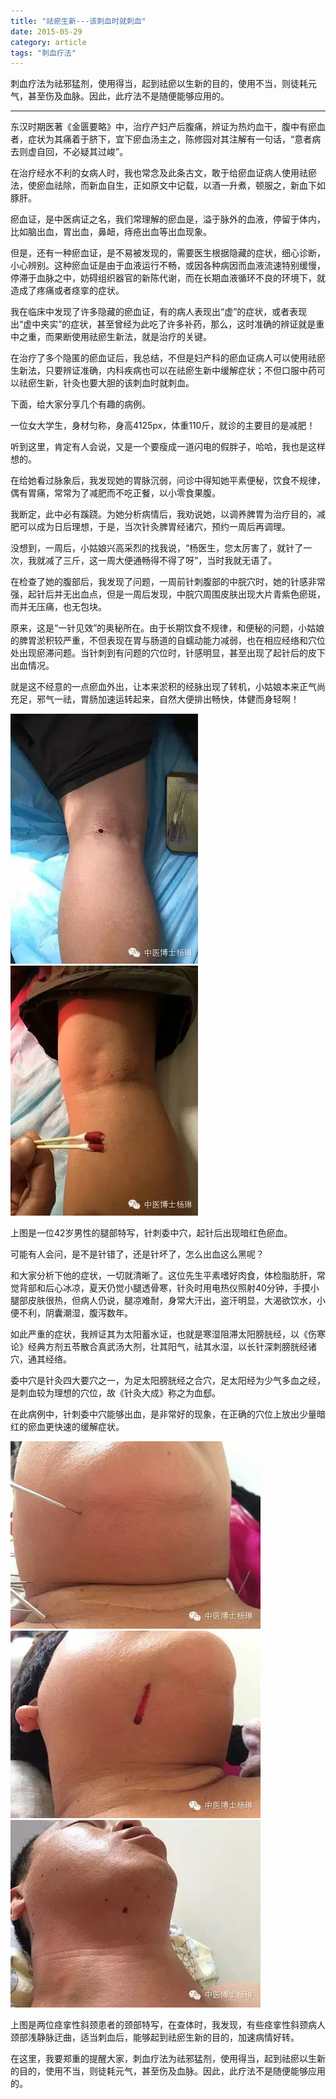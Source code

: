 ```yaml
---
title: "祛瘀生新---该刺血时就刺血"
date: 2015-05-29
category: article
tags: "刺血疗法"
---
```


刺血疗法为祛邪猛剂，使用得当，起到祛瘀以生新的目的，使用不当，则徒耗元气，甚至伤及血脉。因此，此疗法不是随便能够应用的。

***

东汉时期医著《金匮要略》中，治疗产妇产后腹痛，辨证为热灼血干，腹中有瘀血者，症状为其痛着于脐下，宜下瘀血汤主之，陈修园对其注解有一句话，“意者病去则虚自回，不必疑其过峻”。

在治疗经水不利的女病人时，我也常念及此条古文，敢于给瘀血证病人使用祛瘀法，使瘀血祛除，而新血自生，正如原文中记载，以酒一升煮，顿服之，新血下如豚肝。

瘀血证，是中医病证之名，我们常理解的瘀血是，溢于脉外的血液，停留于体内，比如脑出血，胃出血，鼻衄，痔疮出血等出血现象。

但是，还有一种瘀血证，是不易被发现的，需要医生根据隐藏的症状，细心诊断，小心辨别。这种瘀血证是由于血液运行不畅，或因各种病因而血液流速特别缓慢，停滞于血脉之中，妨碍组织器官的新陈代谢，而在长期血液循环不良的环境下，就造成了疼痛或者痉挛的症状。

我在临床中发现了许多隐藏的瘀血证，有的病人表现出“虚”的症状，或者表现出“虚中夹实”的症状，甚至曾经为此吃了许多补药，那么，这时准确的辨证就是重中之重，而果断使用祛瘀生新法，就是治疗的关键。

在治疗了多个隐匿的瘀血证后，我总结，不但是妇产科的瘀血证病人可以使用祛瘀生新法，只要辨证准确，内科疾病也可以在祛瘀生新中缓解症状；不但口服中药可以祛瘀生新，针灸也要大胆的该刺血时就刺血。

下面，给大家分享几个有趣的病例。

一位女大学生，身材匀称，身高4125px，体重110斤，就诊的主要目的是减肥！

听到这里，肯定有人会说，又是一个要瘦成一道闪电的假胖子，哈哈，我也是这样想的。

在给她看过脉象后，我发现她的胃脉沉弱，问诊中得知她平素便秘，饮食不规律，偶有胃痛，常常为了减肥而不吃正餐，以小零食果腹。

我断定，此中必有蹊跷。为她分析病情后，我劝说她，以调养脾胃为治疗目的，减肥可以成为日后理想，于是，当次针灸脾胃经诸穴，预约一周后再调理。

没想到，一周后，小姑娘兴高采烈的找我说，“杨医生，您太厉害了，就针了一次，我就减了三斤，这一周大便通畅得不得了呀”，当时我就无语了。

在检查了她的腹部后，我发现了问题，一周前针刺腹部的中脘穴时，她的针感非常强，起针后并无出血点，但是一周后发现，中脘穴周围皮肤出现大片青紫色瘀斑，而并无压痛，也无包块。

原来，这是“一针见效”的奥秘所在。由于长期饮食不规律，和便秘的问题，小姑娘的脾胃淤积较严重，不但表现在胃与肠道的自蠕动能力减弱，也在相应经络和穴位处出现瘀滞问题。当针刺到有问题的穴位时，针感明显，甚至出现了起针后的皮下出血情况。

就是这不经意的一点瘀血外出，让本来淤积的经脉出现了转机，小姑娘本来正气尚充足，邪气一祛，胃肠加速运转起来，自然大便排出畅快，体健而身轻啊！

![](/media/2015/05/29-01.jpg)
![](/media/2015/05/29-02.jpg)

上图是一位42岁男性的腿部特写，针刺委中穴，起针后出现暗红色瘀血。

可能有人会问，是不是针错了，还是针坏了，怎么出血这么黑呢？

和大家分析下他的症状，一切就清晰了。这位先生平素嗜好肉食，体检脂肪肝，常觉背部和后心冰凉，夏天仍觉小腿透骨寒，针灸时用电热仪照射40分钟，手摸小腿部皮肤很热，但病人仍说，腿凉难耐，身常大汗出，盗汗明显，大渴欲饮水，小便不利，阴囊潮湿，腹泻数年。

如此严重的症状，我辨证其为太阳蓄水证，也就是寒湿阻滞太阳膀胱经，以《伤寒论》经典方剂五苓散合真武汤大剂，壮其阳气，祛其水湿，以长针深刺膀胱经诸穴，通其经络。

委中穴是针灸四大要穴之一，为足太阳膀胱经之合穴，足太阳经为少气多血之经，是刺血较为理想的穴位，故《针灸大成》称之为血郄。

在此病例中，针刺委中穴能够出血，是非常好的现象，在正确的穴位上放出少量暗红的瘀血更快速的缓解症状。

![](/media/2015/05/29-03.jpg)
![](/media/2015/05/29-04.jpg)
![](/media/2015/05/29-05.jpg)

上图是两位痉挛性斜颈患者的颈部特写，在查体时，我发现，有些痉挛性斜颈病人颈部浅静脉迂曲，适当刺血后，能够起到祛瘀生新的目的，加速病情好转。

在这里，我要郑重的提醒大家，刺血疗法为祛邪猛剂，使用得当，起到祛瘀以生新的目的，使用不当，则徒耗元气，甚至伤及血脉。因此，此疗法不是随便能够应用的。
